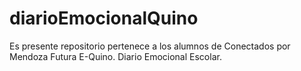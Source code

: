 # diarioEmocionalQuino
Es presente repositorio pertenece a los alumnos de Conectados por Mendoza Futura E-Quino. Diario Emocional Escolar.
